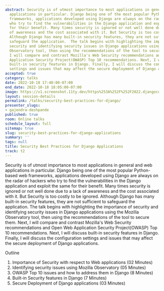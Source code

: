 ```yaml
---
abstract: Security is of utmost importance to most applications in general and web
  applications in particular. Django being one of the most popular Python-based web
  frameworks, applications developed using Django are always on the radar of hackers
  who try to find the vulnerabilities in the Django application and exploit the same
  for their benefit. Many times security is ignored or not well done due to a lack
  of awareness and the cost associated with it. But Security is too costly to be ignored.
  Although Django has many built-in security features, they are not sufficient to
  safeguard the application.  The talk begins with highlighting the importance of
  security and identifying security issues in Django applications using the Mozilla
  Observatory tool, then using the recommendations of the tool to secure them. Next,
  I will compare and contrast Mozilla's Web Security recommendations and Open Web
  Application Security Project(OWASP) Top 10 recommendations. Next, I will discuss
  built-in security features in Django. Finally, I will discuss the configuration
  settings and issues that may affect the secure deployment of Django applications.
accepted: true
category: talks
date: 2022-10-18 17:40:00-07:00
end_date: 2022-10-18 18:05:00-07:00
image: https://v1.screenshot.11ty.dev/https%253A%252F%252F2022.djangocon.us%252Fpresenters%252Fgajendra-deshpande/opengraph/
layout: session-details
permalink: /talks/security-best-practices-for-django/
presenter_slugs:
- gajendra-deshpande
published: true
room: Online talks
schedule_layout: full
sitemap: true
slug: security-best-practices-for-django-applications
summary: ''
tags: null
title: Security Best Practices for Django Applications
track: t2
---
```


Security is of utmost importance to most applications in general and web applications in particular. Django being one of the most popular Python-based web frameworks, applications developed using Django are always on the radar of hackers who try to find the vulnerabilities in the Django application and exploit the same for their benefit. Many times security is ignored or not well done due to a lack of awareness and the cost associated with it. But Security is too costly to be ignored. Although Django has many built-in security features, they are not sufficient to safeguard the application.  The talk begins with highlighting the importance of security and identifying security issues in Django applications using the Mozilla Observatory tool, then using the recommendations of the tool to secure them. Next, I will compare and contrast Mozilla's Web Security recommendations and Open Web Application Security Project(OWASP) Top 10 recommendations. Next, I will discuss built-in security features in Django. Finally, I will discuss the configuration settings and issues that may affect the secure deployment of Django applications.

Outline
1. Importance of Security with respect to Web applications (02 Minutes)
2. Identifying security issues using Mozilla Observatory (05 Minutes)
3. OWASP Top 10 issues and how to address them in Django (8 Minutes)
4. Built-in Security features in Django (7 Minutes)
5. Secure Deployment of Django applications (03 Minutes)
